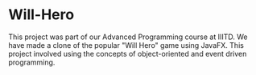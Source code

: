 # Will-Hero
This project was part of our Advanced Programming course at IIITD.
We have made a clone of the popular "Will Hero" game using JavaFX. This project involved using the concepts of object-oriented and event driven programming.
